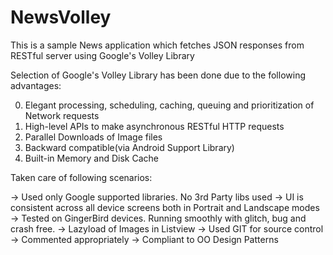 NewsVolley
==========

This is a sample News application which fetches JSON responses from RESTful server using Google's Volley Library


Selection of Google's Volley Library has been done due to the following advantages:

0. Elegant processing, scheduling, caching, queuing and prioritization of Network requests
1. High-level APIs to make asynchronous RESTful HTTP requests
2. Parallel Downloads of Image files
3. Backward compatible(via Android Support Library)
4. Built-in Memory and Disk Cache

Taken care of following scenarios:

-> Used only Google supported libraries. No 3rd Party libs used
-> UI is consistent across all device screens both in Portrait and Landscape modes
-> Tested on GingerBird devices. Running smoothly with glitch, bug and crash free.
-> Lazyload of Images in Listview
-> Used GIT for source control
-> Commented appropriately
-> Compliant to OO Design Patterns